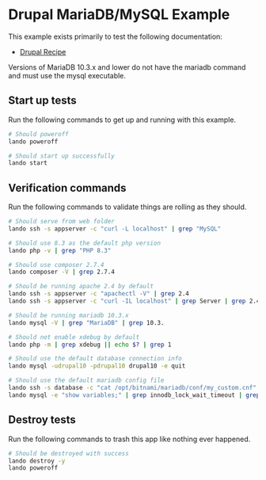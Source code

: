 Drupal MariaDB/MySQL Example
============================

This example exists primarily to test the following documentation:

* [Drupal Recipe](https://docs.devwithlando.io/tutorials/drupal.html)

Versions of MariaDB 10.3.x and lower do not have the mariadb command and must use the mysql executable.

Start up tests
--------------

Run the following commands to get up and running with this example.

```bash
# Should poweroff
lando poweroff

# Should start up successfully
lando start
```

Verification commands
---------------------

Run the following commands to validate things are rolling as they should.

```bash
# Should serve from web folder
lando ssh -s appserver -c "curl -L localhost" | grep "MySQL"

# Should use 8.3 as the default php version
lando php -v | grep "PHP 8.3"

# Should use composer 2.7.4
lando composer -V | grep 2.7.4

# Should be running apache 2.4 by default
lando ssh -s appserver -c "apachectl -V" | grep 2.4
lando ssh -s appserver -c "curl -IL localhost" | grep Server | grep 2.4

# Should be running mariadb 10.3.x
lando mysql -V | grep "MariaDB" | grep 10.3.

# Should not enable xdebug by default
lando php -m | grep xdebug || echo $? | grep 1

# Should use the default database connection info
lando mysql -udrupal10 -pdrupal10 drupal10 -e quit

# Should use the default mariadb config file
lando ssh -s database -c "cat /opt/bitnami/mariadb/conf/my_custom.cnf" | grep "innodb_lock_wait_timeout = 121"
lando mysql -e "show variables;" | grep innodb_lock_wait_timeout | grep 121
```

Destroy tests
-------------

Run the following commands to trash this app like nothing ever happened.

```bash
# Should be destroyed with success
lando destroy -y
lando poweroff
```
